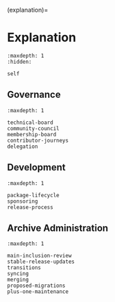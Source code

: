 (explanation)=
# Explanation

```{toctree}
:maxdepth: 1
:hidden:

self
```

## Governance

```{toctree}
:maxdepth: 1

technical-board
community-council
membership-board
contributor-journeys
delegation
```

## Development

```{toctree}
:maxdepth: 1

package-lifecycle
sponsoring
release-process
```

## Archive Administration

```{toctree}
:maxdepth: 1

main-inclusion-review
stable-release-updates
transitions
syncing
merging
proposed-migrations
plus-one-maintenance
```
